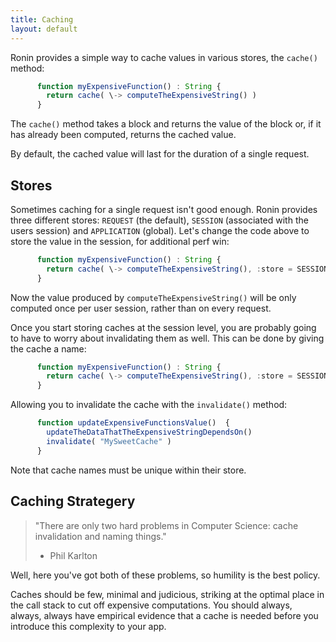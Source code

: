 ```yaml
---
title: Caching
layout: default
---
```


Ronin provides a simple way to cache values in various stores, the `cache()`
method:

```js
      function myExpensiveFunction() : String {
        return cache( \-> computeTheExpensiveString() )
      }
```

The `cache()` method takes a block and returns the value of the block or, if
it has already been computed, returns the cached value.

By default, the cached value will last for the duration of a single request.

## Stores

Sometimes caching for a single request isn't good enough. Ronin provides three
different stores: `REQUEST` (the default), `SESSION` (associated with the
users session) and `APPLICATION` (global). Let's change the code above to
store the value in the session, for additional perf win:

```js
      function myExpensiveFunction() : String {
        return cache( \-> computeTheExpensiveString(), :store = SESSION )
      }
```

Now the value produced by `computeTheExpensiveString()` will be only computed
once per user session, rather than on every request.

Once you start storing caches at the session level, you are probably going to
have to worry about invalidating them as well. This can be done by giving the
cache a name:

```js
      function myExpensiveFunction() : String {
        return cache( \-> computeTheExpensiveString(), :store = SESSION, :name = "MySweetCache" )
      }
```

Allowing you to invalidate the cache with the `invalidate()` method:

```js
      function updateExpensiveFunctionsValue()  {
        updateTheDataThatTheExpensiveStringDependsOn()
        invalidate( "MySweetCache" )
      }
```

Note that cache names must be unique within their store.

## Caching Strategery

> "There are only two hard problems in Computer Science: cache invalidation
and naming things."
> - Phil Karlton

Well, here you've got both of these problems, so humility is the best policy.

Caches should be few, minimal and judicious, striking at the optimal place in
the call stack to cut off expensive computations. You should always, always,
always have empirical evidence that a cache is needed before you introduce
this complexity to your app.
